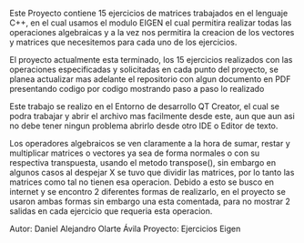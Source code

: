 Este Proyecto contiene 15 ejercicios de matrices trabajados en el lenguaje C++, en el cual usamos el modulo EIGEN 
el cual permitira realizar todas las operaciones algebraicas y a la vez nos permitira la creacion de los vectores
y matrices que necesitemos para cada uno de los ejercicios.


El proyecto actualmente esta terminado, los 15 ejercicios realizados con las operaciones especificadas y 
solicitadas en cada punto del proyecto, se planea actualizar mas adelante el repositorio con algun 
documento en PDF presentando codigo por codigo mostrando paso a paso lo realizado


Este trabajo se realizo en el Entorno de desarrollo QT Creator, el cual se podra trabajar y abrir el archivo mas 
facilmente desde este, aun que aun asi no debe tener ningun problema abrirlo desde otro IDE o Editor de texto.


Los operadores algebraicos se ven claramente a la hora de sumar, restar y multiplicar matrices o vectores ya 
sea de forma normales o con su respectiva transpuesta, usando el metodo transpose(), sin embargo en algunos
casos al despejar X se tuvo que dividir las matrices, por lo tanto las matrices como tal no tienen esa operacion.
Debido a esto se busco en internet y se encontro 2 diferentes formas de realizarlo, en el proyecto se usaron ambas
formas sin embargo una esta comentada, para no mostrar 2 salidas en cada ejercicio que requeria esta operacion.


Autor: Daniel Alejandro Olarte Ávila
Proyecto: Ejercicios Eigen
